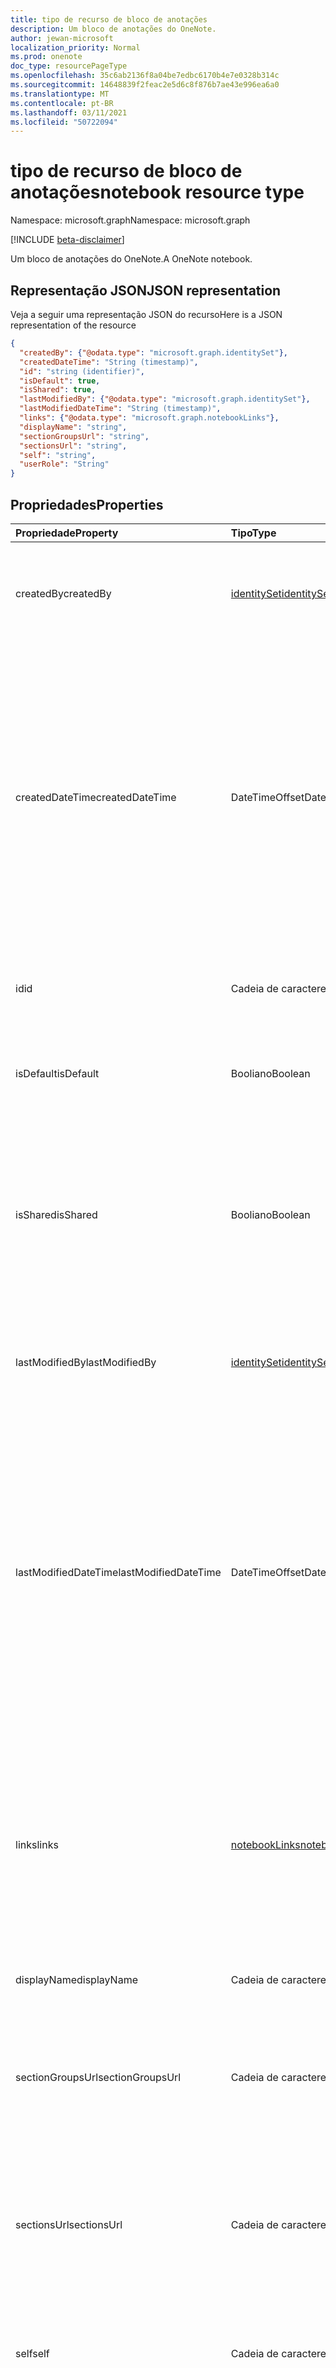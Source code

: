 ```yaml
---
title: tipo de recurso de bloco de anotações
description: Um bloco de anotações do OneNote.
author: jewan-microsoft
localization_priority: Normal
ms.prod: onenote
doc_type: resourcePageType
ms.openlocfilehash: 35c6ab2136f8a04be7edbc6170b4e7e0328b314c
ms.sourcegitcommit: 14648839f2feac2e5d6c8f876b7ae43e996ea6a0
ms.translationtype: MT
ms.contentlocale: pt-BR
ms.lasthandoff: 03/11/2021
ms.locfileid: "50722094"
---
```

# <a name="notebook-resource-type"></a><span data-ttu-id="72f1f-103">tipo de recurso de bloco de anotações</span><span class="sxs-lookup"><span data-stu-id="72f1f-103">notebook resource type</span></span>

<span data-ttu-id="72f1f-104">Namespace: microsoft.graph</span><span class="sxs-lookup"><span data-stu-id="72f1f-104">Namespace: microsoft.graph</span></span>

[!INCLUDE [beta-disclaimer](../../includes/beta-disclaimer.md)]

<span data-ttu-id="72f1f-105">Um bloco de anotações do OneNote.</span><span class="sxs-lookup"><span data-stu-id="72f1f-105">A OneNote notebook.</span></span>

## <a name="json-representation"></a><span data-ttu-id="72f1f-106">Representação JSON</span><span class="sxs-lookup"><span data-stu-id="72f1f-106">JSON representation</span></span>

<span data-ttu-id="72f1f-107">Veja a seguir uma representação JSON do recurso</span><span class="sxs-lookup"><span data-stu-id="72f1f-107">Here is a JSON representation of the resource</span></span>

<!-- {
  "blockType": "resource",
  "keyProperty":"id",
  "optionalProperties": [
    "sectionGroups",
    "sections"
  ],
  "@odata.type": "microsoft.graph.notebook"
}-->

```json
{
  "createdBy": {"@odata.type": "microsoft.graph.identitySet"},
  "createdDateTime": "String (timestamp)",
  "id": "string (identifier)",
  "isDefault": true,
  "isShared": true,
  "lastModifiedBy": {"@odata.type": "microsoft.graph.identitySet"},
  "lastModifiedDateTime": "String (timestamp)",
  "links": {"@odata.type": "microsoft.graph.notebookLinks"},
  "displayName": "string",
  "sectionGroupsUrl": "string",
  "sectionsUrl": "string",
  "self": "string",
  "userRole": "String"
}

```
## <a name="properties"></a><span data-ttu-id="72f1f-108">Propriedades</span><span class="sxs-lookup"><span data-stu-id="72f1f-108">Properties</span></span>
| <span data-ttu-id="72f1f-109">Propriedade</span><span class="sxs-lookup"><span data-stu-id="72f1f-109">Property</span></span>     | <span data-ttu-id="72f1f-110">Tipo</span><span class="sxs-lookup"><span data-stu-id="72f1f-110">Type</span></span>   |<span data-ttu-id="72f1f-111">Descrição</span><span class="sxs-lookup"><span data-stu-id="72f1f-111">Description</span></span>|
|:---------------|:--------|:----------|
|<span data-ttu-id="72f1f-112">createdBy</span><span class="sxs-lookup"><span data-stu-id="72f1f-112">createdBy</span></span>|[<span data-ttu-id="72f1f-113">identitySet</span><span class="sxs-lookup"><span data-stu-id="72f1f-113">identitySet</span></span>](identityset.md)|<span data-ttu-id="72f1f-p101">Identidade do usuário, dispositivo e aplicativo que criou o item. Somente leitura.</span><span class="sxs-lookup"><span data-stu-id="72f1f-p101">Identity of the user, device, and application which created the item. Read-only.</span></span>|
|<span data-ttu-id="72f1f-116">createdDateTime</span><span class="sxs-lookup"><span data-stu-id="72f1f-116">createdDateTime</span></span>|<span data-ttu-id="72f1f-117">DateTimeOffset</span><span class="sxs-lookup"><span data-stu-id="72f1f-117">DateTimeOffset</span></span>|<span data-ttu-id="72f1f-118">A data e a hora em que o bloco de anotações foi criado.</span><span class="sxs-lookup"><span data-stu-id="72f1f-118">The date and time when the notebook was created.</span></span> <span data-ttu-id="72f1f-119">O carimbo de data/hora representa informações de data e hora usando o formato ISO 8601 e está sempre no horário UTC.</span><span class="sxs-lookup"><span data-stu-id="72f1f-119">The timestamp represents date and time information using ISO 8601 format and is always in UTC time.</span></span> <span data-ttu-id="72f1f-120">Por exemplo, meia-noite UTC em 1 de janeiro de 2014 é `2014-01-01T00:00:00Z`.</span><span class="sxs-lookup"><span data-stu-id="72f1f-120">For example, midnight UTC on Jan 1, 2014 is `2014-01-01T00:00:00Z`.</span></span> <span data-ttu-id="72f1f-121">Somente leitura.</span><span class="sxs-lookup"><span data-stu-id="72f1f-121">Read-only.</span></span>|
|<span data-ttu-id="72f1f-122">id</span><span class="sxs-lookup"><span data-stu-id="72f1f-122">id</span></span>|<span data-ttu-id="72f1f-123">Cadeia de caracteres</span><span class="sxs-lookup"><span data-stu-id="72f1f-123">String</span></span>|<span data-ttu-id="72f1f-124">O identificador exclusivo do bloco de anotações.</span><span class="sxs-lookup"><span data-stu-id="72f1f-124">The unique identifier of the notebook.</span></span> <span data-ttu-id="72f1f-125">Somente leitura.</span><span class="sxs-lookup"><span data-stu-id="72f1f-125">Read-only.</span></span>|
|<span data-ttu-id="72f1f-126">isDefault</span><span class="sxs-lookup"><span data-stu-id="72f1f-126">isDefault</span></span>|<span data-ttu-id="72f1f-127">Booliano</span><span class="sxs-lookup"><span data-stu-id="72f1f-127">Boolean</span></span>|<span data-ttu-id="72f1f-128">Indica se esse é o bloco de anotações padrão do usuário.</span><span class="sxs-lookup"><span data-stu-id="72f1f-128">Indicates whether this is the user's default notebook.</span></span> <span data-ttu-id="72f1f-129">Somente leitura.</span><span class="sxs-lookup"><span data-stu-id="72f1f-129">Read-only.</span></span>|
|<span data-ttu-id="72f1f-130">isShared</span><span class="sxs-lookup"><span data-stu-id="72f1f-130">isShared</span></span>|<span data-ttu-id="72f1f-131">Booliano</span><span class="sxs-lookup"><span data-stu-id="72f1f-131">Boolean</span></span>|<span data-ttu-id="72f1f-132">Indica se o bloco de anotações é compartilhado.</span><span class="sxs-lookup"><span data-stu-id="72f1f-132">Indicates whether the notebook is shared.</span></span> <span data-ttu-id="72f1f-133">Se for verdadeiro, o conteúdo do bloco de anotações poderá ser visto por pessoas que não sejam o proprietário.</span><span class="sxs-lookup"><span data-stu-id="72f1f-133">If true, the contents of the notebook can be seen by people other than the owner.</span></span> <span data-ttu-id="72f1f-134">Somente leitura.</span><span class="sxs-lookup"><span data-stu-id="72f1f-134">Read-only.</span></span>|
|<span data-ttu-id="72f1f-135">lastModifiedBy</span><span class="sxs-lookup"><span data-stu-id="72f1f-135">lastModifiedBy</span></span>|[<span data-ttu-id="72f1f-136">identitySet</span><span class="sxs-lookup"><span data-stu-id="72f1f-136">identitySet</span></span>](identityset.md)|<span data-ttu-id="72f1f-p106">Identidade do usuário, dispositivo e aplicativo que criou o item. Somente leitura.</span><span class="sxs-lookup"><span data-stu-id="72f1f-p106">Identity of the user, device, and application which created the item. Read-only.</span></span>|
|<span data-ttu-id="72f1f-139">lastModifiedDateTime</span><span class="sxs-lookup"><span data-stu-id="72f1f-139">lastModifiedDateTime</span></span>|<span data-ttu-id="72f1f-140">DateTimeOffset</span><span class="sxs-lookup"><span data-stu-id="72f1f-140">DateTimeOffset</span></span>|<span data-ttu-id="72f1f-141">A data e hora da última modificação do bloco de anotações.</span><span class="sxs-lookup"><span data-stu-id="72f1f-141">The date and time when the notebook was last modified.</span></span> <span data-ttu-id="72f1f-142">O carimbo de data/hora representa informações de data e hora usando o formato ISO 8601 e está sempre no horário UTC.</span><span class="sxs-lookup"><span data-stu-id="72f1f-142">The timestamp represents date and time information using ISO 8601 format and is always in UTC time.</span></span> <span data-ttu-id="72f1f-143">Por exemplo, meia-noite UTC em 1 de janeiro de 2014 é `2014-01-01T00:00:00Z`.</span><span class="sxs-lookup"><span data-stu-id="72f1f-143">For example, midnight UTC on Jan 1, 2014 is `2014-01-01T00:00:00Z`.</span></span> <span data-ttu-id="72f1f-144">Somente leitura.</span><span class="sxs-lookup"><span data-stu-id="72f1f-144">Read-only.</span></span>|
|<span data-ttu-id="72f1f-145">links</span><span class="sxs-lookup"><span data-stu-id="72f1f-145">links</span></span>|[<span data-ttu-id="72f1f-146">notebookLinks</span><span class="sxs-lookup"><span data-stu-id="72f1f-146">notebookLinks</span></span>](notebooklinks.md)|<span data-ttu-id="72f1f-147">Links para abrir o bloco de anotações.</span><span class="sxs-lookup"><span data-stu-id="72f1f-147">Links for opening the notebook.</span></span> <span data-ttu-id="72f1f-148">O `oneNoteClientURL` link abre o bloco de anotações no cliente nativo do OneNote se estiver instalado.</span><span class="sxs-lookup"><span data-stu-id="72f1f-148">The `oneNoteClientURL` link opens the notebook in the OneNote native client if it's installed.</span></span> <span data-ttu-id="72f1f-149">O `oneNoteWebURL` link abre o bloco de anotações no OneNote na Web.</span><span class="sxs-lookup"><span data-stu-id="72f1f-149">The `oneNoteWebURL` link opens the notebook in OneNote on the web.</span></span>|
|<span data-ttu-id="72f1f-150">displayName</span><span class="sxs-lookup"><span data-stu-id="72f1f-150">displayName</span></span>|<span data-ttu-id="72f1f-151">Cadeia de caracteres</span><span class="sxs-lookup"><span data-stu-id="72f1f-151">String</span></span>|<span data-ttu-id="72f1f-152">O nome do bloco de anotações.</span><span class="sxs-lookup"><span data-stu-id="72f1f-152">The name of the notebook.</span></span>|
|<span data-ttu-id="72f1f-153">sectionGroupsUrl</span><span class="sxs-lookup"><span data-stu-id="72f1f-153">sectionGroupsUrl</span></span>|<span data-ttu-id="72f1f-154">Cadeia de caracteres</span><span class="sxs-lookup"><span data-stu-id="72f1f-154">String</span></span>|<span data-ttu-id="72f1f-155">A URL da `sectionGroups` propriedade de navegação, que retorna todos os grupos de seções no bloco de anotações.</span><span class="sxs-lookup"><span data-stu-id="72f1f-155">The URL for the `sectionGroups` navigation property, which returns all the section groups in the notebook.</span></span> <span data-ttu-id="72f1f-156">Somente leitura.</span><span class="sxs-lookup"><span data-stu-id="72f1f-156">Read-only.</span></span>|
|<span data-ttu-id="72f1f-157">sectionsUrl</span><span class="sxs-lookup"><span data-stu-id="72f1f-157">sectionsUrl</span></span>|<span data-ttu-id="72f1f-158">Cadeia de caracteres</span><span class="sxs-lookup"><span data-stu-id="72f1f-158">String</span></span>|<span data-ttu-id="72f1f-159">A URL da `sections` propriedade de navegação, que retorna todas as seções no bloco de anotações.</span><span class="sxs-lookup"><span data-stu-id="72f1f-159">The URL for the `sections` navigation property, which returns all the sections in the notebook.</span></span> <span data-ttu-id="72f1f-160">Somente leitura.</span><span class="sxs-lookup"><span data-stu-id="72f1f-160">Read-only.</span></span>|
|<span data-ttu-id="72f1f-161">self</span><span class="sxs-lookup"><span data-stu-id="72f1f-161">self</span></span>|<span data-ttu-id="72f1f-162">Cadeia de caracteres</span><span class="sxs-lookup"><span data-stu-id="72f1f-162">String</span></span>|<span data-ttu-id="72f1f-163">O ponto de extremidade onde você pode obter detalhes sobre o bloco de anotações.</span><span class="sxs-lookup"><span data-stu-id="72f1f-163">The endpoint where you can get details about the notebook.</span></span> <span data-ttu-id="72f1f-164">Somente leitura.</span><span class="sxs-lookup"><span data-stu-id="72f1f-164">Read-only.</span></span>|
|<span data-ttu-id="72f1f-165">userRole</span><span class="sxs-lookup"><span data-stu-id="72f1f-165">userRole</span></span>|<span data-ttu-id="72f1f-166">String</span><span class="sxs-lookup"><span data-stu-id="72f1f-166">String</span></span>|<span data-ttu-id="72f1f-167">Os valores possíveis são: `Owner`, `Contributor`, `Reader`, `None`.</span><span class="sxs-lookup"><span data-stu-id="72f1f-167">Possible values are: `Owner`, `Contributor`, `Reader`, `None`.</span></span> <span data-ttu-id="72f1f-168">O proprietário representa o acesso no nível do proprietário ao bloco de anotações.</span><span class="sxs-lookup"><span data-stu-id="72f1f-168">Owner represents owner-level access to the notebook.</span></span> <span data-ttu-id="72f1f-169">Colaborador representa o acesso de leitura/gravação ao bloco de anotações.</span><span class="sxs-lookup"><span data-stu-id="72f1f-169">Contributor represents read/write access to the notebook.</span></span> <span data-ttu-id="72f1f-170">O leitor representa o acesso somente leitura ao bloco de anotações.</span><span class="sxs-lookup"><span data-stu-id="72f1f-170">Reader represents read-only access to the notebook.</span></span> <span data-ttu-id="72f1f-171">Somente leitura.</span><span class="sxs-lookup"><span data-stu-id="72f1f-171">Read-only.</span></span>|

## <a name="relationships"></a><span data-ttu-id="72f1f-172">Relações</span><span class="sxs-lookup"><span data-stu-id="72f1f-172">Relationships</span></span>
| <span data-ttu-id="72f1f-173">Relação</span><span class="sxs-lookup"><span data-stu-id="72f1f-173">Relationship</span></span> | <span data-ttu-id="72f1f-174">Tipo</span><span class="sxs-lookup"><span data-stu-id="72f1f-174">Type</span></span>   |<span data-ttu-id="72f1f-175">Descrição</span><span class="sxs-lookup"><span data-stu-id="72f1f-175">Description</span></span>|
|:---------------|:--------|:----------|
|<span data-ttu-id="72f1f-176">sectionGroups</span><span class="sxs-lookup"><span data-stu-id="72f1f-176">sectionGroups</span></span>|<span data-ttu-id="72f1f-177">[coleção sectionGroup](sectiongroup.md)</span><span class="sxs-lookup"><span data-stu-id="72f1f-177">[sectionGroup](sectiongroup.md) collection</span></span>|<span data-ttu-id="72f1f-178">Obtém os grupos de seção no bloco de anotações.</span><span class="sxs-lookup"><span data-stu-id="72f1f-178">The section groups in the notebook.</span></span> <span data-ttu-id="72f1f-179">Somente leitura.</span><span class="sxs-lookup"><span data-stu-id="72f1f-179">Read-only.</span></span> <span data-ttu-id="72f1f-180">Anulável.</span><span class="sxs-lookup"><span data-stu-id="72f1f-180">Nullable.</span></span>|
|<span data-ttu-id="72f1f-181">seções</span><span class="sxs-lookup"><span data-stu-id="72f1f-181">sections</span></span>|<span data-ttu-id="72f1f-182">[Coleção onenoteSection](onenotesection.md)</span><span class="sxs-lookup"><span data-stu-id="72f1f-182">[onenoteSection](onenotesection.md) collection</span></span>|<span data-ttu-id="72f1f-183">As seções no bloco de anotações.</span><span class="sxs-lookup"><span data-stu-id="72f1f-183">The sections in the notebook.</span></span> <span data-ttu-id="72f1f-184">Somente leitura.</span><span class="sxs-lookup"><span data-stu-id="72f1f-184">Read-only.</span></span> <span data-ttu-id="72f1f-185">Anulável.</span><span class="sxs-lookup"><span data-stu-id="72f1f-185">Nullable.</span></span>|

## <a name="methods"></a><span data-ttu-id="72f1f-186">Métodos</span><span class="sxs-lookup"><span data-stu-id="72f1f-186">Methods</span></span>

| <span data-ttu-id="72f1f-187">Método</span><span class="sxs-lookup"><span data-stu-id="72f1f-187">Method</span></span>           | <span data-ttu-id="72f1f-188">Tipo de retorno</span><span class="sxs-lookup"><span data-stu-id="72f1f-188">Return Type</span></span>    |<span data-ttu-id="72f1f-189">Descrição</span><span class="sxs-lookup"><span data-stu-id="72f1f-189">Description</span></span>|
|:---------------|:--------|:----------|
|[<span data-ttu-id="72f1f-190">Obter bloco de anotações</span><span class="sxs-lookup"><span data-stu-id="72f1f-190">Get notebook</span></span>](../api/notebook-get.md) | [<span data-ttu-id="72f1f-191">bloco de anotações</span><span class="sxs-lookup"><span data-stu-id="72f1f-191">notebook</span></span>](notebook.md) |<span data-ttu-id="72f1f-192">Leia as propriedades e as relações do bloco de anotações.</span><span class="sxs-lookup"><span data-stu-id="72f1f-192">Read the properties and relationships of the notebook.</span></span>|
|[<span data-ttu-id="72f1f-193">getRecentNotebooks</span><span class="sxs-lookup"><span data-stu-id="72f1f-193">getRecentNotebooks</span></span>](../api/notebook-getrecentnotebooks.md) | <span data-ttu-id="72f1f-194">[coleção recentNotebook](recentnotebook.md)</span><span class="sxs-lookup"><span data-stu-id="72f1f-194">[recentNotebook](recentnotebook.md) collection</span></span> | <span data-ttu-id="72f1f-195">Obtenha uma coleção de blocos de anotações acessados mais recentemente para o usuário.</span><span class="sxs-lookup"><span data-stu-id="72f1f-195">Get a collection of the most recently accessed notebooks for the user.</span></span> |
|[<span data-ttu-id="72f1f-196">getNotebookFromWebUrl</span><span class="sxs-lookup"><span data-stu-id="72f1f-196">getNotebookFromWebUrl</span></span>](../api/notebook-getnotebookfromweburl.md) | [<span data-ttu-id="72f1f-197">bloco de anotações</span><span class="sxs-lookup"><span data-stu-id="72f1f-197">notebook</span></span>](notebook.md) | <span data-ttu-id="72f1f-198">Recupere as propriedades e as relações de um objeto de bloco de anotações usando seu caminho de URL.</span><span class="sxs-lookup"><span data-stu-id="72f1f-198">Retrieve the properties and relationships of a notebook object using its URL path.</span></span> |
|[<span data-ttu-id="72f1f-199">Criar grupo de seções</span><span class="sxs-lookup"><span data-stu-id="72f1f-199">Create section group</span></span>](../api/notebook-post-sectiongroups.md) |[<span data-ttu-id="72f1f-200">sectionGroup</span><span class="sxs-lookup"><span data-stu-id="72f1f-200">sectionGroup</span></span>](sectiongroup.md)| <span data-ttu-id="72f1f-201">Crie um grupo de seções postando na coleção sectionGroups no bloco de anotações especificado.</span><span class="sxs-lookup"><span data-stu-id="72f1f-201">Create a section group by posting to the sectionGroups collection in the specified notebook.</span></span>|
|[<span data-ttu-id="72f1f-202">List section groups</span><span class="sxs-lookup"><span data-stu-id="72f1f-202">List section groups</span></span>](../api/notebook-list-sectiongroups.md) |<span data-ttu-id="72f1f-203">[coleção sectionGroup](sectiongroup.md)</span><span class="sxs-lookup"><span data-stu-id="72f1f-203">[sectionGroup](sectiongroup.md) collection</span></span>| <span data-ttu-id="72f1f-204">Obter uma coleção de grupos de seções no bloco de anotações especificado.</span><span class="sxs-lookup"><span data-stu-id="72f1f-204">Get a collection of section groups in the specified notebook.</span></span>|
|[<span data-ttu-id="72f1f-205">Criar seção</span><span class="sxs-lookup"><span data-stu-id="72f1f-205">Create section</span></span>](../api/notebook-post-sections.md) |[<span data-ttu-id="72f1f-206">onenoteSection</span><span class="sxs-lookup"><span data-stu-id="72f1f-206">onenoteSection</span></span>](onenotesection.md)| <span data-ttu-id="72f1f-207">Crie uma seção postando na coleção sections no bloco de anotações especificado.</span><span class="sxs-lookup"><span data-stu-id="72f1f-207">Create a section by posting to the sections collection in the specified notebook.</span></span>|
|[<span data-ttu-id="72f1f-208">Listar seções</span><span class="sxs-lookup"><span data-stu-id="72f1f-208">List sections</span></span>](../api/notebook-list-sections.md) |<span data-ttu-id="72f1f-209">[Coleção onenoteSection](onenotesection.md)</span><span class="sxs-lookup"><span data-stu-id="72f1f-209">[onenoteSection](onenotesection.md) collection</span></span>| <span data-ttu-id="72f1f-210">Obter uma coleção de seções no bloco de anotações especificado.</span><span class="sxs-lookup"><span data-stu-id="72f1f-210">Get a collection of sections in the specified notebook.</span></span>|
|[<span data-ttu-id="72f1f-211">copyNotebook</span><span class="sxs-lookup"><span data-stu-id="72f1f-211">copyNotebook</span></span>](../api/notebook-copynotebook.md)| <span data-ttu-id="72f1f-212">Nenhum(a)</span><span class="sxs-lookup"><span data-stu-id="72f1f-212">None</span></span> | <span data-ttu-id="72f1f-213">Copia um bloco de anotações.</span><span class="sxs-lookup"><span data-stu-id="72f1f-213">Copies a notebook.</span></span>|

<!-- uuid: 8fcb5dbc-d5aa-4681-8e31-b001d5168d79
2015-10-25 14:57:30 UTC -->
<!--
{
  "type": "#page.annotation",
  "description": "notebook resource",
  "keywords": "",
  "section": "documentation",
  "tocPath": "",
  "suppressions": []
}
-->


